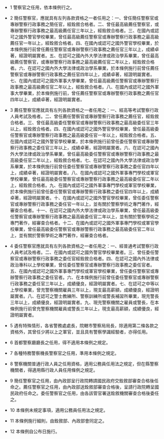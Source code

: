 * 1 警察官之任用，依本條例行之。

* 2 簡任警察官，應就具有左列各款資格之一者任用之：一、曾任簡任警察官或專辦警察行政事務之簡任官，經銓敘合格者。二、曾任最高級薦任警察官，或專辦警察行政事務之最高級薦任官三年以上，經銓敘合格者。三、在國內或認可之國外警官學校畢業，曾任最高級薦任警察官或專辦警察行政事務之最高級薦任官一年以上，經銓敘合格者。四、在國內或認可之國外警官學校畢業，於本條例施行前曾任薦任警察官或專辦警察行政事務之薦任官三年以上，成績卓著，經證明屬實者。五、在認可之國內外大學法律或政治學系畢業，曾任最高級薦任警察官，或專辦警察行政事務之最高級薦任官二年以上，經銓敘合格者。六、在認可之國內外大學法律或政治學系畢業，於本條例施行前曾任薦任警察官或專辦警察行政事務之薦任官四年以上，成績卓著，經證明屬實者。七、在國內或認可之國外軍事大學畢業，曾任最高級薦任警察官或專辦警察行政事務之最高級薦任官二年以上，經銓敘合格者。八、在國內或認可之國外軍事大學畢業，於本條例施行前，曾任薦任警察官或專辦警察行政事務之薦任官四年以上，成績卓著，經證明屬實者。

* 3 薦任警察官應就具有左列各款資格之一者任用之：一、經高等考試警察行政人員考試及格者。二、曾任薦任警察官或專辦警察行政事務之薦任官，經銓敘合格者。三、曾任最高級委任警察官或專辦警察行政事務之最高級委任官三年以上，經銓敘合格者。四、在國內或認可之國外警官學校畢業，曾任最高級委任警察官或專辦警察行政事務之最高級委任官一年以上，經銓敘合格者。五、在國內或認可之國外警官學校畢業，於本條例施行前曾任委任警察官或專辦警察行政事務之委任官三年以上，成績卓著，經證明屬實者。六、在認可之國內外大學法律或政治學系畢業，曾任最高級委任警察官或專辦警察行政事務之最高級委任官二年以上，經銓敘合格者。七、在認可之國內外大學法律或政治學系畢業，於本條例施行前曾任委任警察官或專辦警察行政事務之委任官四年以上，成績卓著，經證明屬實者。八、在國內或認可之國外軍事專門學校或軍官學校畢業，曾任最高級委任警察官或專辦警察行政事務之最高級委任官二年以上，經銓敘合格者。九、在國內或認可之國外軍事專門學校或軍官學校畢業，於本條例施行前曾任委任警察官或專辦警察行政事務之委任官四年以上，成績卓著，經證明屬實者。十、在國內或認可之國外警官學校畢業，曾任委任警察官或專辦警察行政事務之委任官一年以上，並有關於警察學術之專門著作，經審查合格者。十一、在認可之國內外大學法律或政治學系畢業，曾任最高級委任警察官或專辦警察行政事務之最高級委任官二年以上，並有關於警察學術之專門著作，經審查合格者。十二、在國內或認可之國外軍事專門學校或軍官學校畢業，曾任最高級委任警察官或專辦警察行政事務之最高級委任官二年以上，並有關於警察學術之專門著作，經審查合格者。

* 4 委任警察官應就具有左列各款資格之一者任用之：一、經普通考試警察行政人員考試及格者。二、在國內或認可之國外警官學校畢業者。三、曾任委任警察官或專辦警察行政事務之委任官經銓敘合格者。四、在認可之國內外法律或政治專科以上學校畢業，曾任委任警察官或專辦警察行政事務之委任官者。五、在國內或認可之國外軍事專門學校或軍官學校畢業，曾任委任警察官或專辦警察行政事務之委任官者。六、在本條例施行前曾任委任警察官或專辦警察行政事務之委任官三年以上，成績優良，經證明屬實者。七、在認可之中等以上學校畢業，曾充警察機關雇員三年以上，現支最高薪額，成績優良，經證明屬實者。八、在認可之警士教練所、警察訓練所或警長補習所畢業，現充警長三年以上，成績優良，經證明屬實者。九、現充警察機關之雇員或警長，在本條例施行前曾充警察機關雇員或警長三年以上，現支最高薪額，成績優良，經證明屬實者。

* 5 遇有特殊情形，各省警務處處長，院轄市警察局局長，除適用第二條各款之資格外，其曾任少將以上之軍官，並且具有警察學識經驗者，亦得任用。

* 6 首都警察廳廳長之任用，得不適用本條例之規定。

* 7 各種特務警察機長警察官之任用，準用本條例之規定。

* 8 警察機關普通行政人員之任用資格，適用公務員任用法之規定，但在縣警察機關者，得適用縣行政人員任用條例之規定。

* 9 簡任警察官之任用，由內政部呈行政院轉請國民政府交銓敘部審查合格後任命之。薦任警察官之任用，由內政部送銓敘部審查合格後，呈請行政院轉呈國民政府任命之。委任警察官之任用，由各該管官署送銓敘機關審查合格後委任之。

* 10 本條例未規定事項，適用公務員任用法之規定。

* 11 本條例施行細則，由銓敘部、內政部會同定之。

* 12 本條例自公布日施行。

